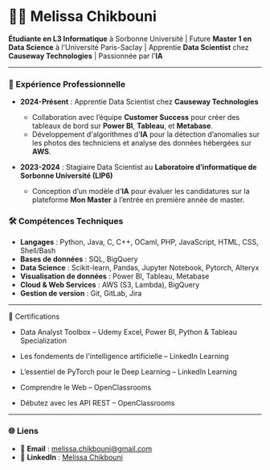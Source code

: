 # 👩‍💻 Melissa Chikbouni

**Étudiante en L3 Informatique** à Sorbonne Université | Future **Master 1 en Data Science** à l'Université Paris-Saclay | Apprentie **Data Scientist** chez **Causeway Technologies** | Passionnée par l'**IA**

---

### 💼 Expérience Professionnelle

- **2024-Présent** : Apprentie Data Scientist chez **Causeway Technologies**
  - Collaboration avec l’équipe **Customer Success** pour créer des tableaux de bord sur **Power BI**, **Tableau**, et **Metabase**.
  - Développement d'algorithmes d'**IA** pour la détection d’anomalies sur les photos des techniciens et analyse des données hébergées sur **AWS**.
  
- **2023-2024** : Stagiaire Data Scientist au **Laboratoire d’informatique de Sorbonne Université (LIP6)**
  - Conception d’un modèle d'**IA** pour évaluer les candidatures sur la plateforme **Mon Master** à l’entrée en première année de master.

### 🛠️ Compétences Techniques

- **Langages** : Python, Java, C, C++, OCaml, PHP, JavaScript, HTML, CSS, Shell/Bash
- **Bases de données** : SQL, BigQuery
- **Data Science** : Scikit-learn, Pandas, Jupyter Notebook, Pytorch, Alteryx
- **Visualisation de données** : Power BI, Tableau, Metabase
- **Cloud & Web Services** : AWS (S3, Lambda), BigQuery
- **Gestion de version** : Git, GitLab, Jira

---
📜 Certifications
- Data Analyst Toolbox – Udemy
Excel, Power BI, Python & Tableau Specialization

- Les fondements de l'intelligence artificielle – LinkedIn Learning

- L’essentiel de PyTorch pour le Deep Learning – LinkedIn Learning

- Comprendre le Web – OpenClassrooms

- Débutez avec les API REST – OpenClassrooms
 
---


### 🌐 Liens

- 📧 **Email** : melissa.chikbouni@gmail.com
- 🔗 **LinkedIn** : [Melissa Chikbouni](https://www.linkedin.com/in/melissachikbouni)
